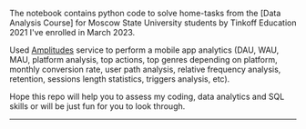 The notebook contains python code to solve home-tasks from the [Data Analysis Course] for Moscow State University students by Tinkoff Education 2021 I've enrolled in March 2023.   



Used [Amplitudes](https://analytics.amplitude.com/demo) service to perform a mobile app analytics (DAU, WAU, MAU, platform analysis, top actions, top genres depending on platform, monthly conversion rate, user path analysis, relative frequency analysis, retention, sessions length statistics, triggers analysis, etc).  

 



Hope this repo will help you to assess my coding, data analytics and SQL skills or will be just fun for you to look through.    



------------------------------------------------------------------------------------------------------------------------------------
